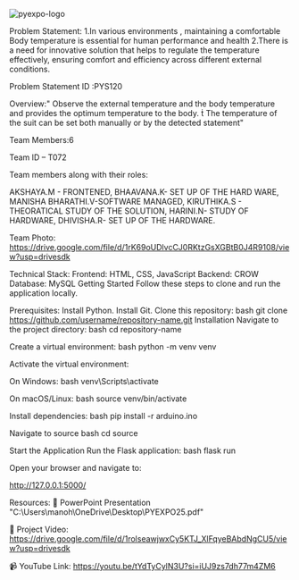
    
![pyexpo-logo](https://github.com/user-attachments/assets/a9a51c95-60a8-4748-ad85-118eb0511d2c)

Problem Statement:
1.In various environments , maintaining a comfortable Body temperature is
 essential for human performance and health
2.There is a need for innovative solution that helps to regulate the temperature
 effectively, ensuring comfort and efficiency across different external conditions.

Problem Statement ID :PYS120

Overview:" Observe the external temperature and the body temperature and
 provides the optimum temperature to the body.
  The temperature of the suit can be set both manually or by the
 detected statement"

Team Members:6

Team ID – T072

Team members along with their roles:

AKSHAYA.M - FRONTENED,
BHAAVANA.K- SET UP OF THE HARD WARE,
MANISHA BHARATHI.V-SOFTWARE MANAGED,
KIRUTHIKA.S - THEORATICAL STUDY OF THE SOLUTION,
HARINI.N- STUDY OF HARDWARE,
DHIVISHA.R- SET UP OF THE HARDWARE.

Team Photo:
https://drive.google.com/file/d/1rK69oUDlvcCJ0RKtzGsXGBtB0J4R9108/view?usp=drivesdk

Technical Stack:
Frontend: HTML, CSS, JavaScript
Backend: CROW
Database: MySQL
Getting Started
Follow these steps to clone and run the application locally.

Prerequisites:
Install Python.
Install Git.
Clone this repository: bash git clone https://github.com/username/repository-name.git
Installation
Navigate to the project directory: bash cd repository-name

Create a virtual environment: bash python -m venv venv

Activate the virtual environment:

On Windows: bash venv\Scripts\activate

On macOS/Linux: bash source venv/bin/activate

Install dependencies: bash pip install -r arduino.ino

Navigate to source bash cd source

Start the Application
Run the Flask application: bash flask run

Open your browser and navigate to:

http://127.0.0.1:5000/

Resources:
📄 PowerPoint Presentation
"C:\Users\manoh\OneDrive\Desktop\PYEXPO25.pdf"

🎥 Project Video:
https://drive.google.com/file/d/1rolseawjwxCy5KTJ_XlFqyeBAbdNgCU5/view?usp=drivesdk

📹 YouTube Link:
https://youtu.be/tYdTyCylN3U?si=iUJ9zs7dh77m4ZM6






